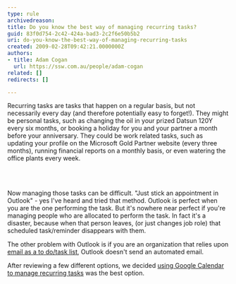 ```yaml
---
type: rule
archivedreason: 
title: Do you know the best way of managing recurring tasks?
guid: 83f0d754-2c42-424a-bad3-2c2f6e50b5b2
uri: do-you-know-the-best-way-of-managing-recurring-tasks
created: 2009-02-28T09:42:21.0000000Z
authors:
- title: Adam Cogan
  url: https://ssw.com.au/people/adam-cogan
related: []
redirects: []

---
```




  <p>​Recurring tasks are tasks that happen on a regular basis, but not necessarily every day (and therefore potentially easy to forget!).&#160;They might be personal tasks, such as changing the oil in your prized Datsun 120Y every six months, or booking a holiday for you and your partner a month before your anniversary. They could be work related tasks, such as updating your profile on the Microsoft Gold Partner website (every three months), running financial reports on a monthly basis, or even watering the office plants every week. <br></p>

<br><excerpt class='endintro'></excerpt><br>

  <p>Now managing those tasks can be difficult. &quot;Just stick an appointment in Outlook&quot; - yes I've heard and tried that method. Outlook is perfect when you are the one performing the task. But it's nowhere near perfect if you're managing people who are allocated to perform the task. In fact it's a disaster, because when that person leaves, (or just changes job role) that scheduled task/reminder disappears with them. </p>
<p>The other problem with Outlook is if you are an organization that relies upon <a href=/dones-is-your-inbox-a-task-list-only>email as a to do/task list</a>, Outlook doesn't send an automated email. </p>
<p>After reviewing a few different options, we decided <a href="http&#58;//www.ssw.com.au/SSW/Standards/Rules/UsingGoogleCalendar.aspx">using Google Calendar to manage recurring tasks</a> was the best option. </p>



